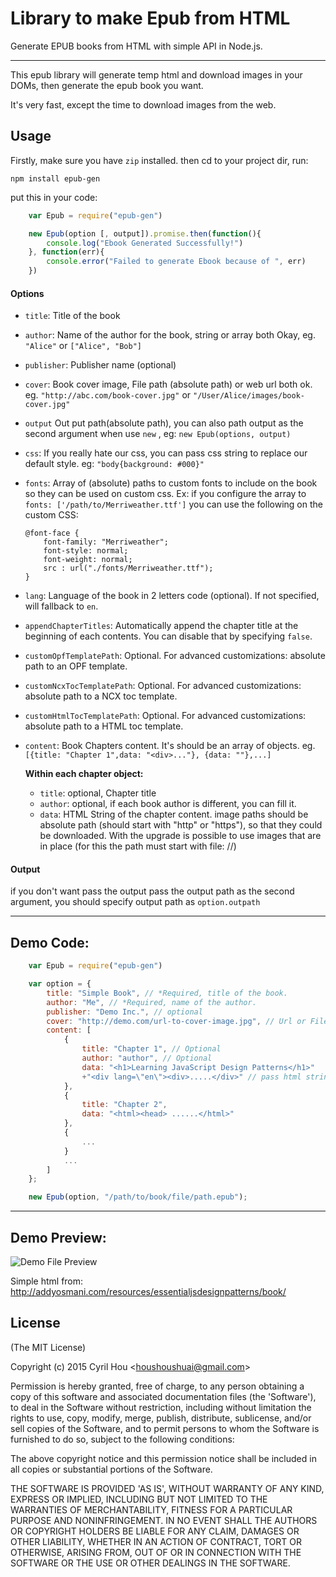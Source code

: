# Library to make Epub from HTML

Generate EPUB books from HTML with simple API in Node.js.

------

This epub library will generate temp html and download images in your DOMs, then generate the epub book you want.

It's very fast, except the time to download images from the web.


## Usage

Firstly, make sure you have `zip` installed. then cd to your project dir, run:

	npm install epub-gen

put this in your code:

```javascript
    var Epub = require("epub-gen")

    new Epub(option [, output]).promise.then(function(){
        console.log("Ebook Generated Successfully!")
   	}, function(err){
        console.error("Failed to generate Ebook because of ", err)
    })
```

#### Options

- `title`:
    Title of the book
- `author`:
    Name of the author for the book, string or array both Okay, eg. `"Alice"` or `["Alice", "Bob"]`
- `publisher`:
    Publisher name (optional)
- `cover`:
    Book cover image, File path (absolute path) or web url both ok. eg. `"http://abc.com/book-cover.jpg"` or `"/User/Alice/images/book-cover.jpg"`
- `output`
    Out put path(absolute path), you can also path output as the second argument when use `new` , eg: `new Epub(options, output)`
- `css`:
    If you really hate our css, you can pass css string to replace our default style. eg: `"body{background: #000}"`
- `fonts`:
    Array of (absolute) paths to custom fonts to include on the book so they can be used on custom css. Ex: if you configure the array to `fonts: ['/path/to/Merriweather.ttf']` you can use the following on the custom CSS:

    ```
    @font-face {
        font-family: "Merriweather";
        font-style: normal;
        font-weight: normal;
        src : url("./fonts/Merriweather.ttf");
    }
    ```
- `lang`:
    Language of the book in 2 letters code (optional). If not specified, will fallback to `en`.
- `appendChapterTitles`:
    Automatically append the chapter title at the beginning of each contents. You can disable that by specifying `false`.
- `customOpfTemplatePath`:
    Optional. For advanced customizations: absolute path to an OPF template.
- `customNcxTocTemplatePath`:
    Optional. For advanced customizations: absolute path to a NCX toc template.
- `customHtmlTocTemplatePath`:
    Optional. For advanced customizations: absolute path to a HTML toc template.
- `content`:
    Book Chapters content. It's should be an array of objects. eg. `[{title: "Chapter 1",data: "<div>..."}, {data: ""},...]`

    **Within each chapter object:**

    - `title`:
        optional, Chapter title
    - `author`:
        optional, if each book author is different, you can fill it.
    - `data`:
        HTML String of the chapter content. image paths should be absolute path (should start with "http" or "https"), so that they could be downloaded. With the upgrade is possible to use images that are in place (for this the path 	must start with file: //)


#### Output
if you don't want pass the output pass the output path as the second argument, you should specify output path as `option.outpath`

------

## Demo Code:

```javascript
    var Epub = require("epub-gen")

    var option = {
        title: "Simple Book", // *Required, title of the book.
        author: "Me", // *Required, name of the author.
        publisher: "Demo Inc.", // optional
        cover: "http://demo.com/url-to-cover-image.jpg", // Url or File path both ok.
        content: [
            {
                title: "Chapter 1", // Optional
                author: "author", // Optional
                data: "<h1>Learning JavaScript Design Patterns</h1>"
                +"<div lang=\"en\"><div>.....</div>" // pass html string
            },
            {
                title: "Chapter 2",
                data: "<html><head> ......</html>"
            },
            {
                ...
            }
            ...
        ]
    };

    new Epub(option, "/path/to/book/file/path.epub");

```

------

## Demo Preview:

![Demo File Preview](http://s3.again.cc/capture/2015-02-14_163343.png)

Simple html from: http://addyosmani.com/resources/essentialjsdesignpatterns/book/

## License

(The MIT License)

Copyright (c) 2015 Cyril Hou &lt;houshoushuai@gmail.com&gt;

Permission is hereby granted, free of charge, to any person obtaining
a copy of this software and associated documentation files (the
'Software'), to deal in the Software without restriction, including
without limitation the rights to use, copy, modify, merge, publish,
distribute, sublicense, and/or sell copies of the Software, and to
permit persons to whom the Software is furnished to do so, subject to
the following conditions:

The above copyright notice and this permission notice shall be
included in all copies or substantial portions of the Software.

THE SOFTWARE IS PROVIDED 'AS IS', WITHOUT WARRANTY OF ANY KIND,
EXPRESS OR IMPLIED, INCLUDING BUT NOT LIMITED TO THE WARRANTIES OF
MERCHANTABILITY, FITNESS FOR A PARTICULAR PURPOSE AND NONINFRINGEMENT.
IN NO EVENT SHALL THE AUTHORS OR COPYRIGHT HOLDERS BE LIABLE FOR ANY
CLAIM, DAMAGES OR OTHER LIABILITY, WHETHER IN AN ACTION OF CONTRACT,
TORT OR OTHERWISE, ARISING FROM, OUT OF OR IN CONNECTION WITH THE
SOFTWARE OR THE USE OR OTHER DEALINGS IN THE SOFTWARE.
